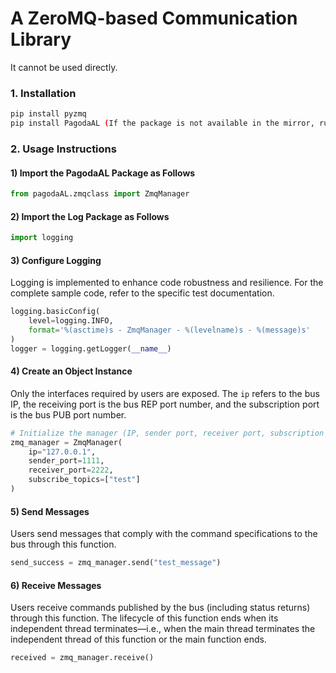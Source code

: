 # A ZeroMQ-based Communication Library
It cannot be used directly.
### 1. Installation
```bash
pip install pyzmq
pip install PagodaAL (If the package is not available in the mirror, run: pip install PagodaAL==0.1.0 -i https://pypi.org/simple)
```

### 2. Usage Instructions
#### 1) Import the PagodaAL Package as Follows
```python
from pagodaAL.zmqclass import ZmqManager
```

#### 2) Import the Log Package as Follows
```python
import logging
```

#### 3) Configure Logging
Logging is implemented to enhance code robustness and resilience. For the complete sample code, refer to the specific test documentation.
```python
logging.basicConfig(
    level=logging.INFO,
    format='%(asctime)s - ZmqManager - %(levelname)s - %(message)s'
)
logger = logging.getLogger(__name__)
```

#### 4) Create an Object Instance
Only the interfaces required by users are exposed. The `ip` refers to the bus IP, the receiving port is the bus REP port number, and the subscription port is the bus PUB port number.
```python
# Initialize the manager (IP, sender port, receiver port, subscription topics)
zmq_manager = ZmqManager(
    ip="127.0.0.1",
    sender_port=1111,
    receiver_port=2222,
    subscribe_topics=["test"]
)
```

#### 5) Send Messages
Users send messages that comply with the command specifications to the bus through this function.
```python
send_success = zmq_manager.send("test_message")
```

#### 6) Receive Messages
Users receive commands published by the bus (including status returns) through this function. The lifecycle of this function ends when its independent thread terminates—i.e., when the main thread terminates the independent thread of this function or the main function ends.
```python
received = zmq_manager.receive()
```
